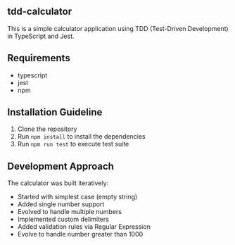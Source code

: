 ## tdd-calculator
This is a simple calculator application using TDD (Test-Driven Development) in TypeScript and Jest.

## Requirements
- typescript
- jest
- npm

## Installation Guideline

1. Clone the repository
2. Run `npm install` to install the dependencies
3. Run `npm run test` to execute test suite


## Development Approach

The calculator was built iteratively:
- Started with simplest case (empty string)
- Added single number support
- Evolved to handle multiple numbers
- Implemented custom delimiters
- Added validation rules via Regular Expression
- Evolve to handle number greater than 1000